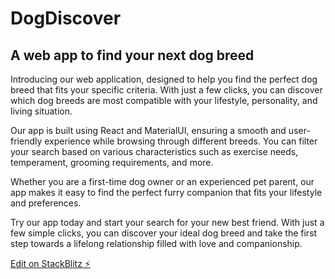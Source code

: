# DogDiscover
## A web app to find your next dog breed

Introducing our web application, designed to help you find the perfect dog breed that fits your specific criteria. With just a few clicks, you can discover which dog breeds are most compatible with your lifestyle, personality, and living situation.

Our app is built using React and MaterialUI, ensuring a smooth and user-friendly experience while browsing through different breeds. You can filter your search based on various characteristics such as exercise needs, temperament, grooming requirements, and more.

Whether you are a first-time dog owner or an experienced pet parent, our app makes it easy to find the perfect furry companion that fits your lifestyle and preferences.

Try our app today and start your search for your new best friend. With just a few simple clicks, you can discover your ideal dog breed and take the first step towards a lifelong relationship filled with love and companionship.

[Edit on StackBlitz ⚡️](https://stackblitz.com/edit/react-nrhvby)
